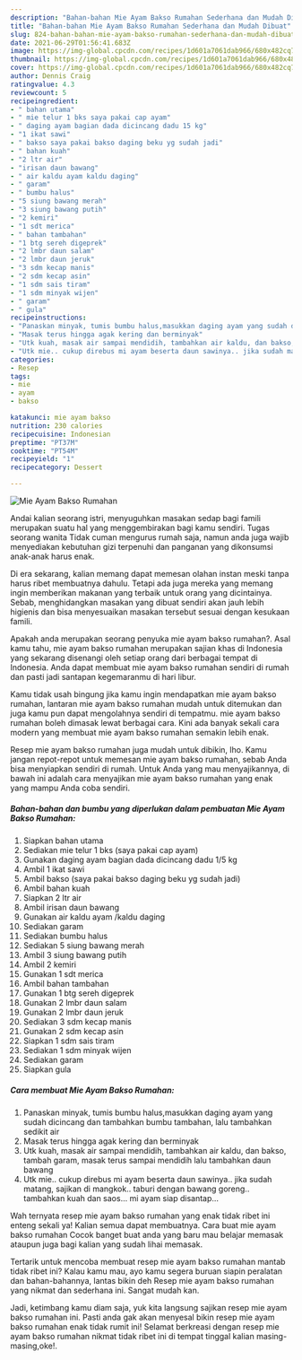 ```yaml
---
description: "Bahan-bahan Mie Ayam Bakso Rumahan Sederhana dan Mudah Dibuat"
title: "Bahan-bahan Mie Ayam Bakso Rumahan Sederhana dan Mudah Dibuat"
slug: 824-bahan-bahan-mie-ayam-bakso-rumahan-sederhana-dan-mudah-dibuat
date: 2021-06-29T01:56:41.683Z
image: https://img-global.cpcdn.com/recipes/1d601a7061dab966/680x482cq70/mie-ayam-bakso-rumahan-foto-resep-utama.jpg
thumbnail: https://img-global.cpcdn.com/recipes/1d601a7061dab966/680x482cq70/mie-ayam-bakso-rumahan-foto-resep-utama.jpg
cover: https://img-global.cpcdn.com/recipes/1d601a7061dab966/680x482cq70/mie-ayam-bakso-rumahan-foto-resep-utama.jpg
author: Dennis Craig
ratingvalue: 4.3
reviewcount: 5
recipeingredient:
- " bahan utama"
- " mie telur 1 bks saya pakai cap ayam"
- " daging ayam bagian dada dicincang dadu 15 kg"
- "1 ikat sawi"
- " bakso saya pakai bakso daging beku yg sudah jadi"
- " bahan kuah"
- "2 ltr air"
- "irisan daun bawang"
- " air kaldu ayam kaldu daging"
- " garam"
- " bumbu halus"
- "5 siung bawang merah"
- "3 siung bawang putih"
- "2 kemiri"
- "1 sdt merica"
- " bahan tambahan"
- "1 btg sereh digeprek"
- "2 lmbr daun salam"
- "2 lmbr daun jeruk"
- "3 sdm kecap manis"
- "2 sdm kecap asin"
- "1 sdm sais tiram"
- "1 sdm minyak wijen"
- " garam"
- " gula"
recipeinstructions:
- "Panaskan minyak, tumis bumbu halus,masukkan daging ayam yang sudah dicincang dan tambahkan bumbu tambahan, lalu tambahkan sedikit air"
- "Masak terus hingga agak kering dan berminyak"
- "Utk kuah, masak air sampai mendidih, tambahkan air kaldu, dan bakso, tambah garam, masak terus sampai mendidih lalu tambahkan daun bawang"
- "Utk mie.. cukup direbus mi ayam beserta daun sawinya.. jika sudah matang, sajikan di mangkok.. taburi dengan bawang goreng.. tambahkan kuah dan saos... mi ayam siap disantap..."
categories:
- Resep
tags:
- mie
- ayam
- bakso

katakunci: mie ayam bakso 
nutrition: 230 calories
recipecuisine: Indonesian
preptime: "PT37M"
cooktime: "PT54M"
recipeyield: "1"
recipecategory: Dessert

---
```



![Mie Ayam Bakso Rumahan](https://img-global.cpcdn.com/recipes/1d601a7061dab966/680x482cq70/mie-ayam-bakso-rumahan-foto-resep-utama.jpg)

Andai kalian seorang istri, menyuguhkan masakan sedap bagi famili merupakan suatu hal yang menggembirakan bagi kamu sendiri. Tugas seorang  wanita Tidak cuman mengurus rumah saja, namun anda juga wajib menyediakan kebutuhan gizi terpenuhi dan panganan yang dikonsumsi anak-anak harus enak.

Di era  sekarang, kalian memang dapat memesan olahan instan meski tanpa harus ribet membuatnya dahulu. Tetapi ada juga mereka yang memang ingin memberikan makanan yang terbaik untuk orang yang dicintainya. Sebab, menghidangkan masakan yang dibuat sendiri akan jauh lebih higienis dan bisa menyesuaikan masakan tersebut sesuai dengan kesukaan famili. 



Apakah anda merupakan seorang penyuka mie ayam bakso rumahan?. Asal kamu tahu, mie ayam bakso rumahan merupakan sajian khas di Indonesia yang sekarang disenangi oleh setiap orang dari berbagai tempat di Indonesia. Anda dapat membuat mie ayam bakso rumahan sendiri di rumah dan pasti jadi santapan kegemaranmu di hari libur.

Kamu tidak usah bingung jika kamu ingin mendapatkan mie ayam bakso rumahan, lantaran mie ayam bakso rumahan mudah untuk ditemukan dan juga kamu pun dapat mengolahnya sendiri di tempatmu. mie ayam bakso rumahan boleh dimasak lewat berbagai cara. Kini ada banyak sekali cara modern yang membuat mie ayam bakso rumahan semakin lebih enak.

Resep mie ayam bakso rumahan juga mudah untuk dibikin, lho. Kamu jangan repot-repot untuk memesan mie ayam bakso rumahan, sebab Anda bisa menyiapkan sendiri di rumah. Untuk Anda yang mau menyajikannya, di bawah ini adalah cara menyajikan mie ayam bakso rumahan yang enak yang mampu Anda coba sendiri.

<!--inarticleads1-->

##### Bahan-bahan dan bumbu yang diperlukan dalam pembuatan Mie Ayam Bakso Rumahan:

1. Siapkan  bahan utama
1. Sediakan  mie telur 1 bks (saya pakai cap ayam)
1. Gunakan  daging ayam bagian dada dicincang dadu 1/5 kg
1. Ambil 1 ikat sawi
1. Ambil  bakso (saya pakai bakso daging beku yg sudah jadi)
1. Ambil  bahan kuah
1. Siapkan 2 ltr air
1. Ambil irisan daun bawang
1. Gunakan  air kaldu ayam /kaldu daging
1. Sediakan  garam
1. Sediakan  bumbu halus
1. Sediakan 5 siung bawang merah
1. Ambil 3 siung bawang putih
1. Ambil 2 kemiri
1. Gunakan 1 sdt merica
1. Ambil  bahan tambahan
1. Gunakan 1 btg sereh digeprek
1. Gunakan 2 lmbr daun salam
1. Gunakan 2 lmbr daun jeruk
1. Sediakan 3 sdm kecap manis
1. Gunakan 2 sdm kecap asin
1. Siapkan 1 sdm sais tiram
1. Sediakan 1 sdm minyak wijen
1. Sediakan  garam
1. Siapkan  gula




<!--inarticleads2-->

##### Cara membuat Mie Ayam Bakso Rumahan:

1. Panaskan minyak, tumis bumbu halus,masukkan daging ayam yang sudah dicincang dan tambahkan bumbu tambahan, lalu tambahkan sedikit air
1. Masak terus hingga agak kering dan berminyak
1. Utk kuah, masak air sampai mendidih, tambahkan air kaldu, dan bakso, tambah garam, masak terus sampai mendidih lalu tambahkan daun bawang
1. Utk mie.. cukup direbus mi ayam beserta daun sawinya.. jika sudah matang, sajikan di mangkok.. taburi dengan bawang goreng.. tambahkan kuah dan saos... mi ayam siap disantap...




Wah ternyata resep mie ayam bakso rumahan yang enak tidak ribet ini enteng sekali ya! Kalian semua dapat membuatnya. Cara buat mie ayam bakso rumahan Cocok banget buat anda yang baru mau belajar memasak ataupun juga bagi kalian yang sudah lihai memasak.

Tertarik untuk mencoba membuat resep mie ayam bakso rumahan mantab tidak ribet ini? Kalau kamu mau, ayo kamu segera buruan siapin peralatan dan bahan-bahannya, lantas bikin deh Resep mie ayam bakso rumahan yang nikmat dan sederhana ini. Sangat mudah kan. 

Jadi, ketimbang kamu diam saja, yuk kita langsung sajikan resep mie ayam bakso rumahan ini. Pasti anda gak akan menyesal bikin resep mie ayam bakso rumahan enak tidak rumit ini! Selamat berkreasi dengan resep mie ayam bakso rumahan nikmat tidak ribet ini di tempat tinggal kalian masing-masing,oke!.


